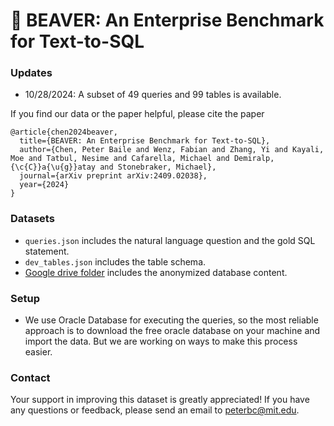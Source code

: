 # 🦫 BEAVER: An Enterprise Benchmark for Text-to-SQL

### Updates
- 10/28/2024: A subset of 49 queries and 99 tables is available.

If you find our data or the paper helpful, please cite the paper
```
@article{chen2024beaver,
  title={BEAVER: An Enterprise Benchmark for Text-to-SQL},
  author={Chen, Peter Baile and Wenz, Fabian and Zhang, Yi and Kayali, Moe and Tatbul, Nesime and Cafarella, Michael and Demiralp, {\c{C}}a{\u{g}}atay and Stonebraker, Michael},
  journal={arXiv preprint arXiv:2409.02038},
  year={2024}
}
```

### Datasets
- `queries.json` includes the natural language question and the gold SQL statement.
- `dev_tables.json` includes the table schema.
- [Google drive folder](https://drive.google.com/drive/folders/19bRoRxgWQLcJN3LTxwgev0xTahunjPIR?usp=drive_link) includes the anonymized database content.

### Setup
- We use Oracle Database for executing the queries, so the most reliable approach is to download the free oracle database on your machine and import the data. But we are working on ways to make this process easier.

### Contact
Your support in improving this dataset is greatly appreciated! If you have any questions or feedback, please send an email to peterbc@mit.edu.
